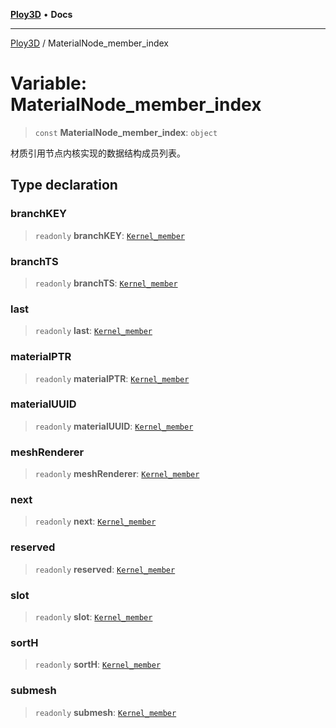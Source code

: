 [**Ploy3D**](../README.md) • **Docs**

***

[Ploy3D](../README.md) / MaterialNode\_member\_index

# Variable: MaterialNode\_member\_index

> `const` **MaterialNode\_member\_index**: `object`

材质引用节点内核实现的数据结构成员列表。

## Type declaration

### branchKEY

> `readonly` **branchKEY**: [`Kernel_member`](../type-aliases/Kernel_member.md)

### branchTS

> `readonly` **branchTS**: [`Kernel_member`](../type-aliases/Kernel_member.md)

### last

> `readonly` **last**: [`Kernel_member`](../type-aliases/Kernel_member.md)

### materialPTR

> `readonly` **materialPTR**: [`Kernel_member`](../type-aliases/Kernel_member.md)

### materialUUID

> `readonly` **materialUUID**: [`Kernel_member`](../type-aliases/Kernel_member.md)

### meshRenderer

> `readonly` **meshRenderer**: [`Kernel_member`](../type-aliases/Kernel_member.md)

### next

> `readonly` **next**: [`Kernel_member`](../type-aliases/Kernel_member.md)

### reserved

> `readonly` **reserved**: [`Kernel_member`](../type-aliases/Kernel_member.md)

### slot

> `readonly` **slot**: [`Kernel_member`](../type-aliases/Kernel_member.md)

### sortH

> `readonly` **sortH**: [`Kernel_member`](../type-aliases/Kernel_member.md)

### submesh

> `readonly` **submesh**: [`Kernel_member`](../type-aliases/Kernel_member.md)
